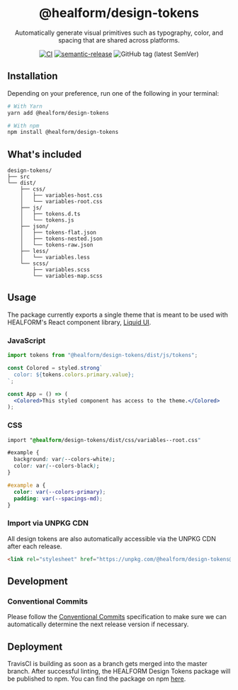 <div align="center">

# @healform/design-tokens

Automatically generate visual primitives such as typography, color, and spacing that are shared across platforms.

[![CI](https://github.com/HEALFORM/design-tokens/actions/workflows/ci.yml/badge.svg)](https://github.com/HEALFORM/design-tokens/actions/workflows/ci.yml) [![semantic-release](https://img.shields.io/badge/%20%20%F0%9F%93%A6%F0%9F%9A%80-semantic--release-e10079.svg)](https://github.com/semantic-release/semantic-release) ![GitHub tag (latest SemVer)](https://img.shields.io/github/v/tag/HEALFORM/design-tokens?label=release)

</div>

## Installation

Depending on your preference, run one of the following in your terminal:

```sh
# With Yarn
yarn add @healform/design-tokens

# With npm
npm install @healform/design-tokens
```

## What's included
```
design-tokens/
├── src
└── dist/
    ├── css/
    │   ├── variables-host.css
    │   └── variables-root.css
    ├── js/
    │   ├── tokens.d.ts
    │   └── tokens.js
    ├── json/
    │   ├── tokens-flat.json
    │   ├── tokens-nested.json
    │   └── tokens-raw.json
    ├── less/
    │   └── variables.less
    └── scss/
        ├── variables.scss
        └── variables-map.scss
```

## Usage

The package currently exports a single theme that is meant to be used with HEALFORM's React component library, [Liquid UI](https://github.com/healform/liquid).

### JavaScript

```jsx
import tokens from "@healform/design-tokens/dist/js/tokens";

const Colored = styled.strong`
  color: ${tokens.colors.primary.value};
`;

const App = () => (
  <Colored>This styled component has access to the theme.</Colored>
);
```

### CSS

```css
import "@healform/design-tokens/dist/css/variables--root.css"

#example {
  background: var(--colors-white);
  color: var(--colors-black);
}

#example a {
  color: var(--colors-primary);
  padding: var(--spacings-md);
}
```

### Import via UNPKG CDN

All design tokens are also automatically accessible via the UNPKG CDN after each release.

```html
<link rel="stylesheet" href="https://unpkg.com/@healform/design-tokens@latest/dist/css/variables--root.css">
```

## Development

### Conventional Commits

Please follow the [Conventional Commits](https://www.conventionalcommits.org/en/v1.0.0/) specification to make sure we can automatically determine the next release version if necessary.

## Deployment

TravisCI is building as soon as a branch gets merged into the master branch. After successful linting, the HEALFORM Design Tokens package will be published to npm. You can find the package on npm [here](https://www.npmjs.com/package/@healform/design-tokens/access).
